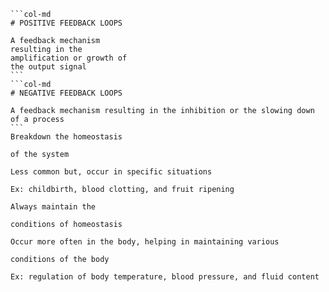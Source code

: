 ````col
```col-md
# POSITIVE FEEDBACK LOOPS

A feedback mechanism
resulting in the
amplification or growth of
the output signal
```
```col-md
# NEGATIVE FEEDBACK LOOPS

A feedback mechanism resulting in the inhibition or the slowing down of a process
```
Breakdown the homeostasis

of the system

Less common but, occur in specific situations

Ex: childbirth, blood clotting, and fruit ripening

Always maintain the

conditions of homeostasis

Occur more often in the body, helping in maintaining various

conditions of the body

Ex: regulation of body temperature, blood pressure, and fluid content
````